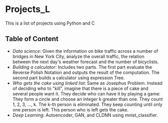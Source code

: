 # Projects_L

This is a list of projects using Python and C
## Table of Content
* _Data science_: Given the information on bike traffic across a number of bridges in New York City, analyze the overall traffic, the relation between the next day's weather forecast and the number of bicyclists. 
* _Building a calculator_: Includes two parts. The first part evaluate the Reverse Polish Notation and outputs the result of the computation. The second part builds a calculator using expression Tree.
* _Who gets the cake using linked list_: Same as Josephus Problem. Instead of deciding who to "kill", imagine that there is a piece of cake and several people want it. They decide who can have it by playing a game: They form a circle and choose an integer k greater than one. They count 1, 2, 3, ..., k. The k-th person is eliminated. They keep counting until only one person is left. This person who is left gets the cake.
* _Deep Learning_: Autoencoder, GAN, and CLDNN using mnist_classifier.
